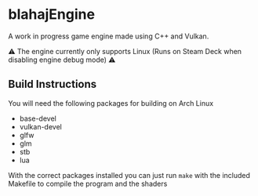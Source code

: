 # blahajEngine
A work in progress game engine made using C++ and Vulkan.

⚠️ The engine currently only supports Linux (Runs on Steam Deck when disabling engine debug mode) ⚠️

## Build Instructions
You will need the following packages for building on Arch Linux
- base-devel
- vulkan-devel
- glfw
- glm
- stb
- lua

With the correct packages installed you can just run `make` with the included Makefile to compile the program and the shaders
